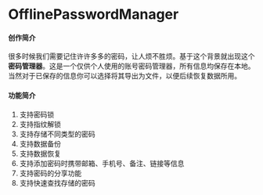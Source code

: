 # OfflinePasswordManager
#### 创作简介
很多时候我们需要记住许许多多的密码，让人烦不胜烦。基于这个背景就出现这个**密码管理器**。这是一个仅供个人使用的账号密码管理器，所有信息均保存在本地。当然对于已保存的信息你可以选择将其导出为文件，以便后续恢复数据所用。

#### 功能简介
1. 支持密码锁
2. 支持指纹解锁
3. 支持存储不同类型的密码
4. 支持数据备份
5. 支持数据恢复
6. 支持添加密码时携带邮箱、手机号、备注、链接等信息
7. 支持密码的分享功能
8. 支持快速查找存储的密码
